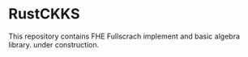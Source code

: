 # RustCKKS

This repository contains FHE Fullscrach implement and basic algebra library.
under construction.



